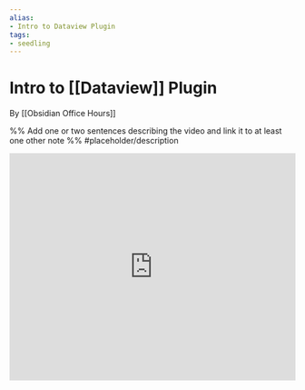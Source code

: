 ```yaml
---
alias: 
- Intro to Dataview Plugin
tags:
- seedling
---
```


# Intro to [[Dataview]] Plugin

By [[Obsidian Office Hours]]

%% Add one or two sentences describing the video and link it to at least one other note %%
#placeholder/description 

<iframe width="100%" height="400px" src="https://www.youtube.com/embed/lclif6l9UgQ" title="YouTube video player" frameborder="0" allow="accelerometer; autoplay; clipboard-write; encrypted-media; gyroscope; picture-in-picture" allowfullscreen></iframe>

